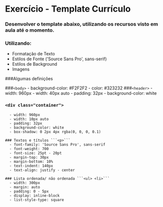 # Exercício - Template Currículo

### Desenvolver o template abaixo, utilizando os recursos visto em aula até o momento.
### Utilizando:  
  - Formatação de Texto
  - Estilos de Fonte ('Source Sans Pro', sans-serif)
  - Estilos de Background
  - Imagens

###Algumas definições

  ###```<body>```
      - background-color: #F2F2F2
      - color: #323232
  ###```<header>```
      - width: 960px
      - width: 40px auto
      - padding: 32px
      - background-color: white
  
  ### ```<div class="container">```
      - width: 960px
      - width: 10px auto
      - padding: 32px
      - background-color: white
      - box-shadow: 0 2px 4px rgba(0, 0, 0, 0.1)
  
    ### Textos e títulos ```<p>```
      - font-family: 'Source Sans Pro', sans-serif
      - font-weight: 700
      - font-size: 25pt - 20pt
      - margin-top: 30px
      - margin-bottom: 10%
      - text-indent: 140px
      - text-align: justify - center
      
    ### Lista ordenada/ não ordenada ```<ul> <li>```
      - width: 300px
      - margin: auto
      - padding: 0 - 5px
      - display: inline-block
      - list-style-type: square
